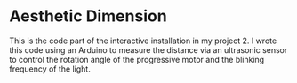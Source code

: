 # Aesthetic Dimension
This is the code part of the interactive installation in my project 2.
I wrote this code using an Arduino to measure the distance via an ultrasonic sensor to control the rotation angle of the progressive motor and the blinking frequency of the light.
